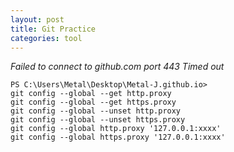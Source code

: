 ```yaml
---
layout: post
title: Git Practice
categories: tool
---
```


*Failed to connect to github.com port 443 Timed out*

```
PS C:\Users\Metal\Desktop\Metal-J.github.io> 
git config --global --get http.proxy
git config --global --get https.proxy
git config --global --unset http.proxy
git config --global --unset https.proxy
git config --global http.proxy '127.0.0.1:xxxx'
git config --global https.proxy '127.0.0.1:xxxx'
```
